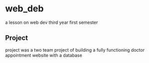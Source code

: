 # web_deb
a lesson on web dev third year first semester

<h2>Project</h2>
project was a two team project of building a fully functioning doctor appointment website with a database
